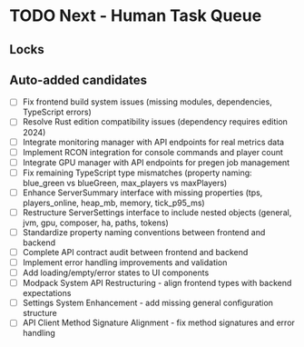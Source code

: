 # TODO Next - Human Task Queue

## Locks
<!-- Add LOCK: entries here with optional expiry timestamps -->

## Auto-added candidates
<!-- Roamer will add Class B/C proposals here as unchecked items -->

- [ ] Fix frontend build system issues (missing modules, dependencies, TypeScript errors)
- [ ] Resolve Rust edition compatibility issues (dependency requires edition 2024)
- [ ] Integrate monitoring manager with API endpoints for real metrics data
- [ ] Implement RCON integration for console commands and player count
- [ ] Integrate GPU manager with API endpoints for pregen job management
- [ ] Fix remaining TypeScript type mismatches (property naming: blue_green vs blueGreen, max_players vs maxPlayers)
- [ ] Enhance ServerSummary interface with missing properties (tps, players_online, heap_mb, memory, tick_p95_ms)
- [ ] Restructure ServerSettings interface to include nested objects (general, jvm, gpu, composer, ha, paths, tokens)
- [ ] Standardize property naming conventions between frontend and backend
- [ ] Complete API contract audit between frontend and backend
- [ ] Implement error handling improvements and validation
- [ ] Add loading/empty/error states to UI components
- [ ] Modpack System API Restructuring - align frontend types with backend expectations
- [ ] Settings System Enhancement - add missing general configuration structure
- [ ] API Client Method Signature Alignment - fix method signatures and error handling
